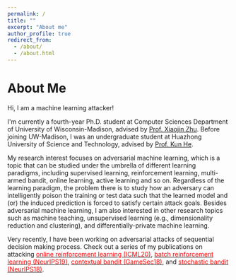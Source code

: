 ```yaml
---
permalink: /
title: ""
excerpt: "About me"
author_profile: true
redirect_from: 
  - /about/
  - /about.html
---
```


About Me
======
Hi, I am a machine learning attacker!

I'm currently a fourth-year Ph.D. student at Computer Sciences Department of University of Wisconsin-Madison, advised by [Prof. Xiaojin Zhu](http://pages.cs.wisc.edu/~jerryzhu/index.html). Before joining UW-Madison, I was an undergraduate student at Huazhong University of Science and Technology, advised by [Prof. Kun He](https://scholar.google.com/citations?user=YTQnGJsAAAAJ&hl=en).

My research interest focuses on adversarial machine learning, which is a topic that can be studied under the umbrella of different learning paradigms, including supervised learning, reinforcement learning, multi-armed bandit, online learning, active learning and so on. Regardless of the learning paradigm, the problem there is to study how an adversary can intelligently poison the training or test data such that the learned model and (or) the induced prediction is forced to satisfy certain attack goals. Besides adversarial machine learning, I am also interested in other research topics such as machine teaching, unsupervised learning (e.g., dimensionality reduction and clustering), and differentially-private machine learning.

Very recently, I have been working on adversarial attacks of sequential decision making process. Check out a series of my publications on attacking [<font color="red">online reinforcement learning (ICML20)</font>](https://arxiv.org/abs/2003.12613), [<font color="red">batch reinforcement learning (NeurIPS19)</font>](https://arxiv.org/abs/1910.05821), [<font color="red">contextual bandit (GameSec18)</font>](https://arxiv.org/abs/1808.05760), and [<font color="red">stochastic bandit (NeurIPS18)</font>](https://arxiv.org/abs/1810.12188).


